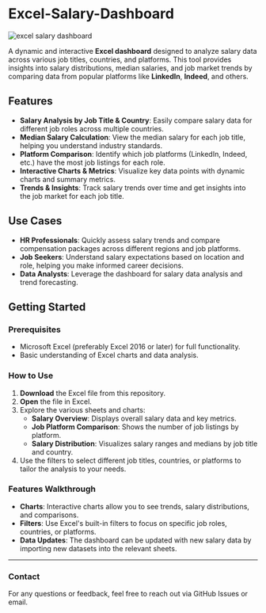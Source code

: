 # Excel-Salary-Dashboard

![excel salary dashboard](https://github.com/user-attachments/assets/835cae44-ec45-4f9a-a17c-9263a90f9b93)

A dynamic and interactive **Excel dashboard** designed to analyze salary data across various job titles, countries, and platforms. This tool provides insights into salary distributions, median salaries, and job market trends by comparing data from popular platforms like **LinkedIn**, **Indeed**, and others.

## Features

- **Salary Analysis by Job Title & Country**: Easily compare salary data for different job roles across multiple countries.
- **Median Salary Calculation**: View the median salary for each job title, helping you understand industry standards.
- **Platform Comparison**: Identify which job platforms (LinkedIn, Indeed, etc.) have the most job listings for each role.
- **Interactive Charts & Metrics**: Visualize key data points with dynamic charts and summary metrics.
- **Trends & Insights**: Track salary trends over time and get insights into the job market for each job title.

## Use Cases

- **HR Professionals**: Quickly assess salary trends and compare compensation packages across different regions and job platforms.
- **Job Seekers**: Understand salary expectations based on location and role, helping you make informed career decisions.
- **Data Analysts**: Leverage the dashboard for salary data analysis and trend forecasting.

## Getting Started

### Prerequisites

- Microsoft Excel (preferably Excel 2016 or later) for full functionality.
- Basic understanding of Excel charts and data analysis.

### How to Use

1. **Download** the Excel file from this repository.
2. **Open** the file in Excel.
3. Explore the various sheets and charts:
   - **Salary Overview**: Displays overall salary data and key metrics.
   - **Job Platform Comparison**: Shows the number of job listings by platform.
   - **Salary Distribution**: Visualizes salary ranges and medians by job title and country.
4. Use the filters to select different job titles, countries, or platforms to tailor the analysis to your needs.

### Features Walkthrough

- **Charts**: Interactive charts allow you to see trends, salary distributions, and comparisons.
- **Filters**: Use Excel's built-in filters to focus on specific job roles, countries, or platforms.
- **Data Updates**: The dashboard can be updated with new salary data by importing new datasets into the relevant sheets.

---

### Contact

For any questions or feedback, feel free to reach out via GitHub Issues or email.


